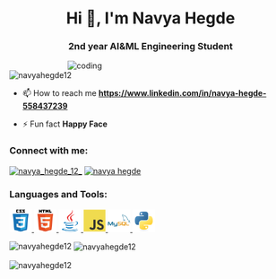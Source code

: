 
<h1 align="center">Hi 👋, I'm Navya Hegde</h1>
<h3 align="center">2nd year AI&ML Engineering Student</h3>
<img align="right" alt="coding" width="400" src="https://user-images.githubusercontent.com/102985224/211582827-8fd748d6-9181-4c5f-a620-76168b861a4d.gif">
<p align="left"> <img src="https://komarev.com/ghpvc/?username=navyahegde12&label=Profile%20views&color=0e75b6&style=flat" alt="navyahegde12" /> </p>

- 📫 How to reach me **https://www.linkedin.com/in/navya-hegde-558437239**

- ⚡ Fun fact **Happy Face**

<h3 align="left">Connect with me:</h3>
<p align="left">
<a href="https://twitter.com/navya_hegde_12_" target="blank"><img align="center" src="https://raw.githubusercontent.com/rahuldkjain/github-profile-readme-generator/master/src/images/icons/Social/twitter.svg" alt="navya_hegde_12_" height="30" width="40" /></a>
<a href="https://linkedin.com/in/navya hegde" target="blank"><img align="center" src="https://raw.githubusercontent.com/rahuldkjain/github-profile-readme-generator/master/src/images/icons/Social/linked-in-alt.svg" alt="navya hegde" height="30" width="40" /></a>
</p>

<h3 align="left">Languages and Tools:</h3>
<p align="left"> <a href="https://www.w3schools.com/css/" target="_blank" rel="noreferrer"> <img src="https://raw.githubusercontent.com/devicons/devicon/master/icons/css3/css3-original-wordmark.svg" alt="css3" width="40" height="40"/> </a> <a href="https://www.w3.org/html/" target="_blank" rel="noreferrer"> <img src="https://raw.githubusercontent.com/devicons/devicon/master/icons/html5/html5-original-wordmark.svg" alt="html5" width="40" height="40"/> </a> <a href="https://www.java.com" target="_blank" rel="noreferrer"> <img src="https://raw.githubusercontent.com/devicons/devicon/master/icons/java/java-original.svg" alt="java" width="40" height="40"/> </a> <a href="https://developer.mozilla.org/en-US/docs/Web/JavaScript" target="_blank" rel="noreferrer"> <img src="https://raw.githubusercontent.com/devicons/devicon/master/icons/javascript/javascript-original.svg" alt="javascript" width="40" height="40"/> </a> <a href="https://www.mysql.com/" target="_blank" rel="noreferrer"> <img src="https://raw.githubusercontent.com/devicons/devicon/master/icons/mysql/mysql-original-wordmark.svg" alt="mysql" width="40" height="40"/> </a> <a href="https://www.python.org" target="_blank" rel="noreferrer"> <img src="https://raw.githubusercontent.com/devicons/devicon/master/icons/python/python-original.svg" alt="python" width="40" height="40"/> </a> </p>

<p><img align="left" src="https://github-readme-stats.vercel.app/api/top-langs?username=navyahegde12&show_icons=true&locale=en&layout=compact" alt="navyahegde12" /></p>

<p>&nbsp;<img align="center" src="https://github-readme-stats.vercel.app/api?username=navyahegde12&show_icons=true&locale=en" alt="navyahegde12" /></p>

<p><img align="center" src="https://github-readme-streak-stats.herokuapp.com/?user=navyahegde12&" alt="navyahegde12" /></p>


